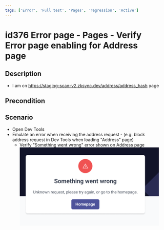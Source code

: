 ```yaml
---
tags: ['Error', 'Full test', 'Pages', 'regression', 'Active']
---
```


# id376 Error page - Pages - Verify Error page enabling for Address page

## Description
  - I am on https://staging-scan-v2.zksync.dev/address/address_hash page

## Precondition


## Scenario
- Open Dev Tools
- Emulate an error when receiving the address request
                - (e.g. block address request in Dev Tools when loading "Address" page)
    - Verify "Something went wrong" error shown on Address page
![Screenshot](../../../../static/img/Pages/ErrorPage/id376_1.png)